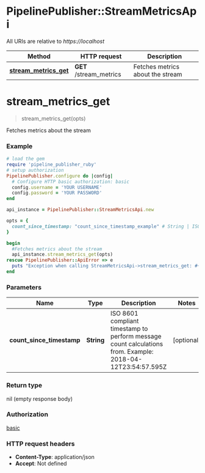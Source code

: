 # PipelinePublisher::StreamMetricsApi

All URIs are relative to *https://localhost*

Method | HTTP request | Description
------------- | ------------- | -------------
[**stream_metrics_get**](StreamMetricsApi.md#stream_metrics_get) | **GET** /stream_metrics | Fetches metrics about the stream


# **stream_metrics_get**
> stream_metrics_get(opts)

Fetches metrics about the stream

### Example
```ruby
# load the gem
require 'pipeline_publisher_ruby'
# setup authorization
PipelinePublisher.configure do |config|
  # Configure HTTP basic authorization: basic
  config.username = 'YOUR USERNAME'
  config.password = 'YOUR PASSWORD'
end

api_instance = PipelinePublisher::StreamMetricsApi.new

opts = { 
  count_since_timestamp: "count_since_timestamp_example" # String | ISO 8601 compliant timestamp to perform message count calculations from. Example: 2018-04-12T23:54:57.595Z
}

begin
  #Fetches metrics about the stream
  api_instance.stream_metrics_get(opts)
rescue PipelinePublisher::ApiError => e
  puts "Exception when calling StreamMetricsApi->stream_metrics_get: #{e}"
end
```

### Parameters

Name | Type | Description  | Notes
------------- | ------------- | ------------- | -------------
 **count_since_timestamp** | **String**| ISO 8601 compliant timestamp to perform message count calculations from. Example: 2018-04-12T23:54:57.595Z | [optional] 

### Return type

nil (empty response body)

### Authorization

[basic](../README.md#basic)

### HTTP request headers

 - **Content-Type**: application/json
 - **Accept**: Not defined



